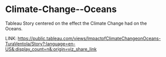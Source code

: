 # Climate-Change--Oceans
Tableau Story centered on the effect the Climate Change had on the Oceans.

LINK:
https://public.tableau.com/views/ImpactofClimateChangeonOceans-TuraVentola/Story?:language=en-US&:display_count=n&:origin=viz_share_link
